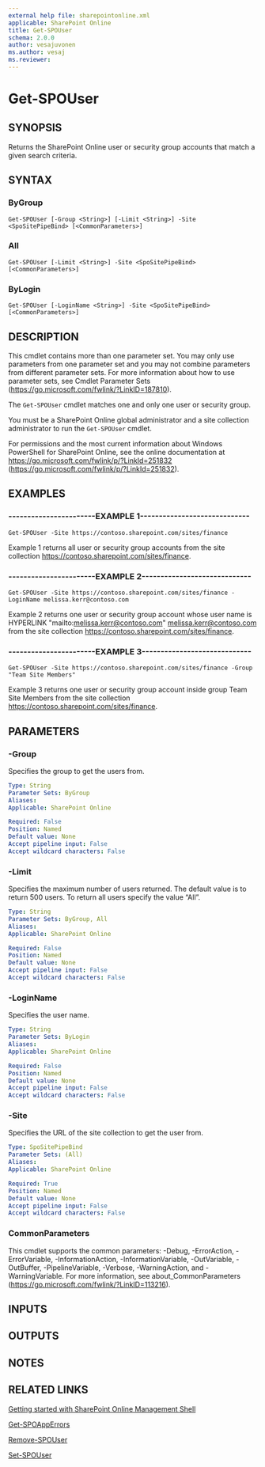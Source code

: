 ```yaml
---
external help file: sharepointonline.xml
applicable: SharePoint Online
title: Get-SPOUser
schema: 2.0.0
author: vesajuvonen
ms.author: vesaj
ms.reviewer:
---
```


# Get-SPOUser

## SYNOPSIS
Returns the SharePoint Online user or security group accounts that match a given search criteria.


## SYNTAX

### ByGroup
```
Get-SPOUser [-Group <String>] [-Limit <String>] -Site <SpoSitePipeBind> [<CommonParameters>]
```

### All
```
Get-SPOUser [-Limit <String>] -Site <SpoSitePipeBind> [<CommonParameters>]
```

### ByLogin
```
Get-SPOUser [-LoginName <String>] -Site <SpoSitePipeBind> [<CommonParameters>]
```

## DESCRIPTION
This cmdlet contains more than one parameter set.
You may only use parameters from one parameter set and you may not combine parameters from different parameter sets.
For more information about how to use parameter sets, see Cmdlet Parameter Sets (https://go.microsoft.com/fwlink/?LinkID=187810).

The `Get-SPOUser` cmdlet matches one and only one user or security group.

You must be a SharePoint Online global administrator and a site collection administrator to run the `Get-SPOUser` cmdlet.

For permissions and the most current information about Windows PowerShell for SharePoint Online, see the online documentation at https://go.microsoft.com/fwlink/p/?LinkId=251832 (https://go.microsoft.com/fwlink/p/?LinkId=251832).


## EXAMPLES

### -----------------------EXAMPLE 1-----------------------------
```
Get-SPOUser -Site https://contoso.sharepoint.com/sites/finance
```
Example 1 returns all user or security group accounts from the site collection https://contoso.sharepoint.com/sites/finance. 


### -----------------------EXAMPLE 2-----------------------------
```
Get-SPOUser -Site https://contoso.sharepoint.com/sites/finance -LoginName melissa.kerr@contoso.com
```
Example 2 returns one user or security group account whose user name is HYPERLINK "mailto:melissa.kerr@contoso.com" melissa.kerr@contoso.com from the site collection https://contoso.sharepoint.com/sites/finance.


### -----------------------EXAMPLE 3-----------------------------
```
Get-SPOUser -Site https://contoso.sharepoint.com/sites/finance -Group "Team Site Members"
```
Example 3 returns one user or security group account inside group Team Site Members from the site collection https://contoso.sharepoint.com/sites/finance. 

## PARAMETERS

### -Group
Specifies the group to get the users from.


```yaml
Type: String
Parameter Sets: ByGroup
Aliases: 
Applicable: SharePoint Online

Required: False
Position: Named
Default value: None
Accept pipeline input: False
Accept wildcard characters: False
```

### -Limit
Specifies the maximum number of users returned. The default value is to return 500 users. To return all users specify the value “All”. 


```yaml
Type: String
Parameter Sets: ByGroup, All
Aliases: 
Applicable: SharePoint Online

Required: False
Position: Named
Default value: None
Accept pipeline input: False
Accept wildcard characters: False
```

### -LoginName
Specifies the user name.


```yaml
Type: String
Parameter Sets: ByLogin
Aliases: 
Applicable: SharePoint Online

Required: False
Position: Named
Default value: None
Accept pipeline input: False
Accept wildcard characters: False
```

### -Site
Specifies the URL of the site collection to get the user from.


```yaml
Type: SpoSitePipeBind
Parameter Sets: (All)
Aliases: 
Applicable: SharePoint Online

Required: True
Position: Named
Default value: None
Accept pipeline input: False
Accept wildcard characters: False
```

### CommonParameters
This cmdlet supports the common parameters: -Debug, -ErrorAction, -ErrorVariable, -InformationAction, -InformationVariable, -OutVariable, -OutBuffer, -PipelineVariable, -Verbose, -WarningAction, and -WarningVariable. For more information, see about_CommonParameters (https://go.microsoft.com/fwlink/?LinkID=113216).

## INPUTS

## OUTPUTS

## NOTES

## RELATED LINKS

[Getting started with SharePoint Online Management Shell](https://docs.microsoft.com/powershell/sharepoint/sharepoint-online/connect-sharepoint-online?view=sharepoint-ps)

[Get-SPOAppErrors](Get-SPOAppErrors.md)

[Remove-SPOUser](Remove-SPOUser.md)

[Set-SPOUser](Set-SPOUser.md)
